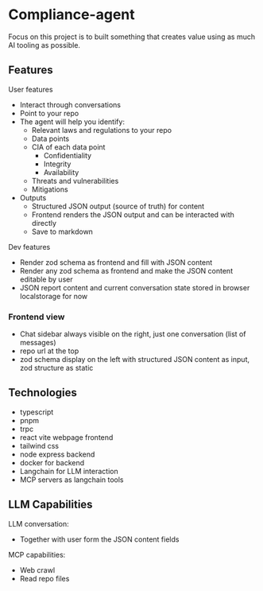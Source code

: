 # Compliance-agent

Focus on this project is to built something that creates value using as much AI tooling as possible.

## Features

User features

- Interact through conversations
- Point to your repo
- The agent will help you identify:
  - Relevant laws and regulations to your repo
  - Data points
  - CIA of each data point
    - Confidentiality
    - Integrity
    - Availability
  - Threats and vulnerabilities
  - Mitigations
- Outputs
  - Structured JSON output (source of truth) for content
  - Frontend renders the JSON output and can be interacted with directly
  - Save to markdown

Dev features

- Render zod schema as frontend and fill with JSON content
- Render any zod schema as frontend and make the JSON content editable by user
- JSON report content and current conversation state stored in browser localstorage for now

### Frontend view

- Chat sidebar always visible on the right, just one conversation (list of messages)
- repo url at the top
- zod schema display on the left with structured JSON content as input, zod structure as static

## Technologies

- typescript
- pnpm
- trpc
- react vite webpage frontend
- tailwind css
- node express backend
- docker for backend
- Langchain for LLM interaction
- MCP servers as langchain tools

## LLM Capabilities

LLM conversation:

- Together with user form the JSON content fields

MCP capabilities:

- Web crawl
- Read repo files
